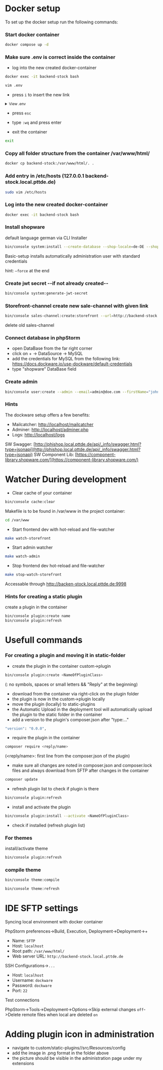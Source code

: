 # Docker setup

To set up the docker setup run the following commands:

### Start docker container
``` bash
docker compose up -d
```

### Make sure .env is correct inside the container
- log into the new created docker-container
``` bash
docker exec -it backend-stock bash
```
``` bash
vim .env
```
- press ```i``` to insert the new link
<details>
    <summary style="font-size:12px">View .env</summary>
    <p>
    APP_ENV=dev<br>
    APP_SECRET=1<br>
    INSTANCE_ID=1<br>
    DATABASE_URL=mysql://root:root@mariadb:3306/shopware<br>
    APP_URL=http://backend-stock.local.pttde.de<br>
    MAILER_URL=smtp://localhost:1025<br>
    COMPOSER_HOME=/var/www/html/var/cache/composer<br>
    SHOPWARE_ES_ENABLED=0<br>
    SHOPWARE_HTTP_CACHE_ENABLED="1"
    </p>
</details>

- press ```esc```

- type ```:wq``` and press enter
- exit the container
``` bash
exit
```

### Copy all folder structure from the container /var/www/html/
``` bash
docker cp backend-stock:/var/www/html/. .
```

### Add entry in /etc/hosts (127.0.0.1       backend-stock.local.pttde.de)
``` bash
sudo vim /etc/hosts
```

### Log into the new created docker-container
``` bash
docker exec -it backend-stock bash
```

### Install shopware

default language german via CLI Installer
``` bash
bin/console system:install --create-database --shop-locale=de-DE --shop-currency=EUR --basic-setup
```
Basic-setup installs automatically administration user with standard credentials

hint: ```—force``` at the end

### Create jwt secret --if not already created--
``` bash
bin/console system:generate-jwt-secret
```
### Storefront-channel create new sale-channel with given link
``` bash
bin/console sales-channel:create:storefront --url=http://backend-stock.local.pttde.de
```
delete old sales-channel

### Connect database in phpStorm
- open DataBase from the far right corner
- click on + -> DataSource -> MySQL
- add the credentials for MySQL from the following link: https://docs.dockware.io/use-dockware/default-credentials
- type "shopware" DataBase field

### Create admin
``` bash
bin/console user:create --admin --email=admin@doe.com --firstName="john" --lastName="Doe" --password=shopware --no-interaction johndoe
```

### Hints

The dockware setup offers a few benefits:

* Mailcatcher: [http://localhost/mailcatcher](http://localhost/mailcatcher)
* Adminer: [http://localhost/adminer.php](http://localhost/adminer.php)
* Logs: [http://localhost/logs](http://localhost/logs)

SW Swagger: [http://phishop.local.pttde.de/api/_info/swagger.html?type=jsonapi](http://phishop.local.pttde.de/api/_info/swagger.html?type=jsonapi)
SW Component Lib: [https://component-library.shopware.com/](https://component-library.shopware.com/)

#

# Watcher During development
- Clear cache of your container
``` bash
bin/console cache:clear
```
Makefile is to be found in /var/www in the project container:
``` bash
cd /var/www
```

- Start frontend dev with hot-reload and file-watcher
``` bash
make watch-storefront
```
- Start admin watcher
``` bash
make watch-admin
```
- Stop frontend dev hot-reload and file-watcher
``` bash
make stop-watch-storefront
```
Accessable through http://backen-stock.local.pttde.de:9998

### Hints for creating a static plugin

create a plugin in the container
``` bash
bin/console plugin:create name
bin/console plugin:refresh
```

# Usefull commands

### For creating a plugin and moving it in static-folder
- create the plugin in the container custom->plugin
```bash
bin/console plugin:create <NameOfPluginClass>  
```
(<NameOfPluginClass>: no symbols, spaces or small letters && "Reply" at the beginning)

- download from the container via right-click on the plugin folder
- the plugin is now in the custom->plugin locally
- move the plugin (locally) to static-plugins
- the Automatic Upload in the deployment tool will automatically upload the plugin to the static folder in the container
- add a version to the plugin's composer.json after "type:..."
```bash
"version": "0.0.0",
```
- require the plugin in the container
```bash
composer require <reply/name>
```
(<reply/name>: first line from the composer.json of the plugin)
- make sure all changes are noted in composer.json and composer.lock files and always download from SFTP after changes in the container
```bash
composer update
```
- refresh plugin list to check if plugin is there
```bash
bin/console plugin:refresh
```
- install and activate the plugin
```bash
bin/console plugin:install --activate <NameOfPluginClass>
```
- check if installed (refresh plugin list)


### For themes
install/activate theme
``` bash
bin/console plugin:refresh
``` 

### compile theme
``` bash
bin/console theme:compile
```
``` bash
bin/console theme:refresh
```

# IDE SFTP settings
Syncing local environment with docker container

PhpStorm preferences->Build, Execution, Deployment->Deployment->+
- Name: ```SFTP```
- Host: ```localhost```
- Root path: ```/var/www/html/```
- Web server URL: ```http://backend-stock.local.pttde.de```

SSH Configurations->```...```
- Host: ```localhost```
- Username: ```dockware```
- Password: ```dockware```
- Port: ```22```

Test connections

PhpStorm->Tools->Deployment->Options->Skip external changes ```off```->Delete remote files when local are deleted ```on```

# Adding plugin icon in administration

- navigate to custom/static-plugins/<pluginName>/src/Resources/config
- add the image in .png format in the folder above
- the picture should be visible in the administration page under my extensions